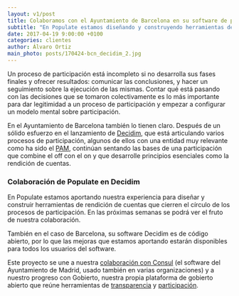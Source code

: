 ```yaml
---
layout: v1/post
title: Colaboramos con el Ayuntamiento de Barcelona en su software de participación
subtitle: "En Populate estamos diseñando y construyendo herramientas de rendición de cuentas dentro de Decidim, la plataforma de participación promovida por el Ayuntamiento de Barcelona"
date: 2017-04-19 9:00:00 +0100
categories: clientes
author: Álvaro Ortiz
main_photo: posts/170424-bcn_decidim_2.jpg
---
```


Un proceso de participación está incompleto si no desarrolla sus fases finales y ofrecer resultados: comunicar las conclusiones, y hacer un seguimiento sobre la ejecución de las mismas. Contar qué está pasando con las decisiones que se tomaron colectivamente es lo más importante para dar legitimidad a un proceso de participación y empezar a configurar un modelo mental sobre participación.

En el Ayuntamiento de Barcelona también lo tienen claro. Después de un sólido esfuerzo en el lanzamiento de [Decidim](https://www.decidim.barcelona), que está articulando varios procesos de participación, algunos de ellos con una entidad muy relevante como ha sido el [PAM](https://www.decidim.barcelona/processes/1), continúan sentando las bases de una participación que combine el off con el on y que desarrolle principios esenciales como la rendición de cuentas.

### Colaboración de Populate en Decidim

En Populate estamos aportando nuestra experiencia para diseñar y construir herramientas de rendición de cuentas que cierren el círculo de los procesos de participación. En las próximas semanas se podrá ver el fruto de nuestra colaboración.

También en el caso de Barcelona, su software Decidim es de código abierto, por lo que las mejoras que estamos aportando estarán disponibles para todos los usuarios del software.

Este proyecto se une a nuestra [colaboración con Consul](https://gobierto.es/blog/20170419-mejoras-consul.html) (el software del Ayuntamiento de Madrid, usado también en varias organizaciones) y a nuestro progreso con Gobierto, nuestra propia plataforma de gobierto abierto que reúne herramientas de [transparencia](/blog/20161215-diputacion-de-valencia-gobierto.html) y [participación](/blog/20170314-sencelles-consultas.html).
